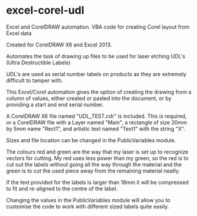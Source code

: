 # excel-corel-udl
Excel and CorelDRAW automation. VBA code for creating Corel layout from Excel data

Created for CorelDRAW X6 and Excel 2013.

Automates the task of drawing up files to be used for laser etching UDL's (Ultra Destructible Labels)

UDL's are used as serial number labels on products as they are extremely difficult to tamper with.

This Excel/Corel automation gives the option of creating the drawing from a column of values, either created or pasted into the document, or by providing a start and end serial number.

A CorelDRAW X6 file named "UDL_TEST.cdr" is included. This is required, or a CorelDRAW file with a Layer named "Main", a rectangle of size 20mm by 5mm name "Rect1", and artistic text named "Text1" with the string "X".

Sizes and file location can be changed in the PublicVariables module.

The colours red and green are the way that my laser is set up to recognize vectors for cutting.
My red uses less power than my green, so the red is to cut out the labels without going all the way through the material and the green is to cut the used piece away from the remaining material neatly.

If the text provided for the labels is larger than 18mm it will be compressed to fit and re-aligned to the centre of the label.

Changing the values in the PublicVariables module will allow you to customise the code to work with different sized labels quite easily.
